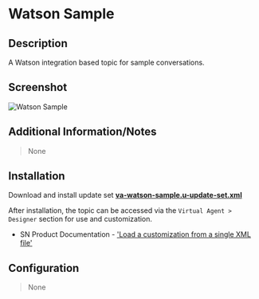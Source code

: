 # Watson Sample

## Description

A Watson integration based topic for sample conversations.

## Screenshot

![Watson Sample](https://raw.githubusercontent.com/platform-experience/virtual-agent-library/master/src/va-watson-sample/images/va-watson-sample.png)

## Additional Information/Notes

> None

## Installation

Download and install update set **[va-watson-sample.u-update-set.xml](https://github.com/platform-experience/virtual-agent-library/blob/master/va-watson-sample/va-watson-sample.u-update-set.xml)**

After installation, the topic can be accessed via the `Virtual Agent > Designer` section for use and customization.

* SN Product Documentation - ['Load a customization from a single XML file'](https://docs.servicenow.com/bundle/kingston-application-development/page/build/system-update-sets/task/t_SaveAnUpdateSetAsAnXMLFile.html)

## Configuration

> None